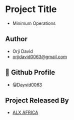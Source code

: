 
# Project Title
-  Minimum Operations


## Author

- Orji David 
- orjidavid0063@gmail.com


## 🔗 Github Profile
- [@Dayvid0063](https://github.com/Dayvid0063)


## Project Released By

- [ALX AFRICA](https://www.alxafrica.com/)

